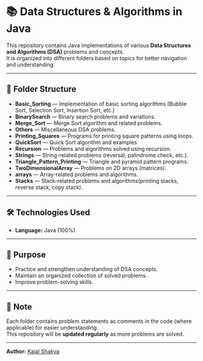 # 📚 Data Structures & Algorithms in Java

This repository contains Java implementations of various **Data Structures and Algorithms (DSA)** problems and concepts.  
It is organized into different folders based on topics for better navigation and understanding.

---

## 📂 Folder Structure

- **Basic_Sorting** — Implementation of basic sorting algorithms (Bubble Sort, Selection Sort, Insertion Sort, etc.)
- **BinarySearch** — Binary search problems and variations.
- **Merge_Sort** — Merge Sort algorithm and related problems.
- **Others** — Miscellaneous DSA problems.
- **Printing_Squares** — Programs for printing square patterns using loops.
- **QuickSort** — Quick Sort algorithm and examples.
- **Recursion** — Problems and algorithms solved using recursion.
- **Strings** — String-related problems (reversal, palindrome check, etc.).
- **Triangle_Pattern_Printing** — Triangle and pyramid pattern programs.
- **TwoDimensionalArray** — Problems on 2D arrays (matrices).
- **arrays** — Array-related problems and algorithms.
- **Stacks** — Stack-related problems and algorithms(printing stacks, reverse stack, copy stack).

---

## 🛠️ Technologies Used

- **Language:** Java (100%)

---

## 🎯 Purpose

- Practice and strengthen understanding of DSA concepts.
- Maintain an organized collection of solved problems.
- Improve problem-solving skills.

---

## 📌 Note

Each folder contains problem statements as comments in the code (where applicable) for easier understanding.  
This repository will be **updated regularly** as more problems are solved.

---

**Author:** [Kajal Shakya](https://github.com/kajalshakya29)
